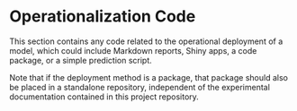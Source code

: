 # Operationalization Code

This section contains any code related to the operational deployment of a model, which could include Markdown reports, Shiny apps,
a code package, or a simple prediction script. 

Note that if the deployment method is a package, that package should also be placed in a standalone repository, independent of the 
experimental documentation contained in this project repository.

